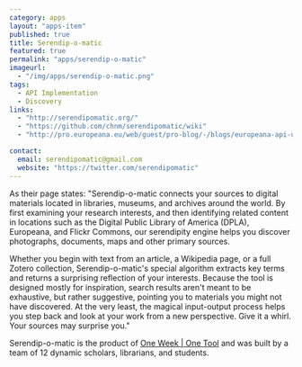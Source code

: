 ```yaml
---
category: apps
layout: "apps-item"
published: true
title: Serendip-o-matic
featured: true
permalink: "apps/serendip-o-matic"
imageurl: 
  - "/img/apps/serendip-o-matic.png"
tags: 
  - API Implementation
  - Discovery
links: 
  - "http://serendipomatic.org/"
  - "https://github.com/chnm/serendipomatic/wiki"
  - "http://pro.europeana.eu/web/guest/pro-blog/-/blogs/europeana-api-used-in-one-week-%7C-one-tool-s-serendip-o-matic!"

contact: 
  email: serendipomatic@gmail.com
  website: "https://twitter.com/serendipomatic"
---
```

As their page states:
"Serendip-o-matic connects your sources to digital materials located in libraries, museums, and archives around the world. By first examining your research interests, and then identifying related content in locations such as the Digital Public Library of America (DPLA), Europeana, and Flickr Commons, our serendipity engine helps you discover photographs, documents, maps and other primary sources.

Whether you begin with text from an article, a Wikipedia page, or a full Zotero collection, Serendip-o-matic's special algorithm extracts key terms and returns a surprising reflection of your interests. Because the tool is designed mostly for inspiration, search results aren't meant to be exhaustive, but rather suggestive, pointing you to materials you might not have discovered. At the very least, the magical input-output process helps you step back and look at your work from a new perspective. Give it a whirl. Your sources may surprise you."

Serendip-o-matic is the product of [One Week &#124; One Tool](http://www.oneweekonetool.org/) and was built by a team of 12 dynamic scholars, librarians, and students.
